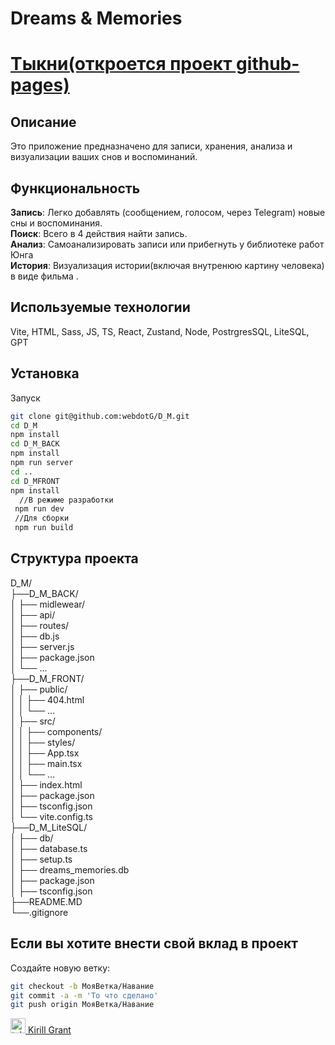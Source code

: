 # Dreams & Memories    
# [Тыкни(откроется проект github-pages)](https://webdotg.github.io/D_M/)


## Описание

Это приложение предназначено для записи, хранения, анализа и визуализации ваших снов и воспоминаний.  


## Функциональность

**Запись**: Легко добавлять (сообщением, голосом, через Telegram) новые сны и воспоминания.  
**Поиск**: Всего в 4 действия найти запись.  
**Анализ**: Самоанализировать записи или прибегнуть у библиотеке работ Юнга  
**История**: Визуализация истории(включая внутренюю картину человека) в виде фильма .

## Используемые технологии

Vite, HTML, Sass, JS, TS, React, Zustand, Node,  PostrgresSQL, LiteSQL, GPT
  
  
## Установка
Запуск
  ```bash
  git clone git@github.com:webdotG/D_M.git
  cd D_M
  npm install
  cd D_M_BACK
  npm install
  npm run server  
  cd ..
  cd D_MFRONT 
  npm install
    //В режиме разработки 
   npm run dev
   //Для сборки
   npm run build
 ```

## Структура проекта    
D_M/  
├──D_M_BACK/  
│   ├── midlewear/  
│   ├── api/  
│   ├── routes/  
│   ├── db.js  
│   ├── server.js  
│   ├── package.json  
│   └── ...  
├──D_M_FRONT/  
│   ├── public/  
│   │   ├── 404.html  
│   │   └── ...  
│   ├── src/  
│   │   ├── components/  
│   │   ├── styles/  
│   │   ├── App.tsx  
│   │   ├── main.tsx  
│   │   └── ...  
│   ├── index.html  
│   ├── package.json  
│   ├── tsconfig.json  
│   └── vite.config.ts  
├──D_M_LiteSQL/  
│   ├── db/  
│     ├── database.ts  
│     ├── setup.ts  
│     ├── dreams_memories.db  
│   ├── package.json  
│   ├── tsconfig.json  
├──README.MD  
└──.gitignore  


## Если вы хотите внести свой вклад в проект

Создайте новую ветку: 
```bash  
git checkout -b МояВетка/Навание  
git commit -a -m 'То что сделано'  
git push origin МояВетка/Навание  
```


<a href="https://t.me/kirillgrant" target="_blank"> <img src="https://cdn-icons-png.flaticon.com/512/2111/2111646.png" width="24" height="24" alt="telegram" />  Kirill Grant</a>
